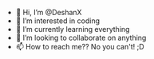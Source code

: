 - 👋 Hi, I’m @DeshanX
- 👀 I’m interested in coding
- 🌱 I’m currently learning everything
- 💞️ I’m looking to collaborate on anything
- 📫 How to reach me?? No you can't! ;D

<!---
DeshanX/DeshanX is a ✨ special ✨ repository because its `README.md` (this file) appears on your GitHub profile.
You can click the Preview link to take a look at your changes.
--->
